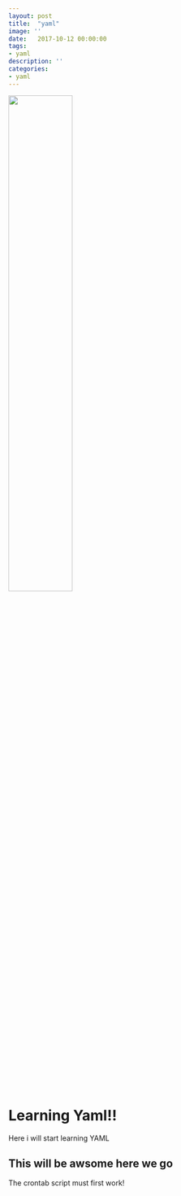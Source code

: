 ```yaml
---
layout: post
title:  "yaml"
image: ''
date:   2017-10-12 00:00:00
tags:
- yaml
description: ''
categories:
- yaml
---
```


<img src="https://i2.wp.com/blog.fossasia.org/wp-content/uploads/2017/07/yaml-2.png?fit=800%2C247&ssl=1" width="50%" length="50%">

# Learning Yaml!!
Here i will start learning YAML

## This will be awsome here we go
The crontab script must first work!
